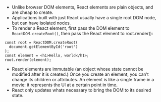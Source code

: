 - Unlike browser DOM elements, React elements are plain objects, and are cheap to create.
- Applications built with just React usually have a single root DOM node, but can have isolated nodes.
- To render a React element, first pass the DOM element to ```ReactDOM.createRoot()```, then pass the React element to root.render():

```
const root = ReactDOM.createRoot(
  document.getElementById('root')
);
const element = <h1>Hello, world</h1>;
root.render(element);
```
- React elements are immutable (an object whose state cannot be modified after it is created.) Once you create an element, you can’t change its children or attributes. An element is like a single frame in a movie: it represents the UI at a certain point in time.
- React only updates whats necessary to bring the DOM to its desired state.
